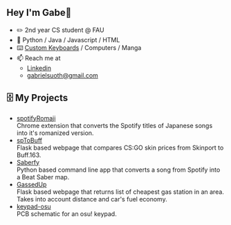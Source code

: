 ## Hey I'm Gabe👋
- ✏️ 2nd year CS student @ FAU
- 🐍 Python / Java / Javascript / HTML
- ⌨️ [Custom Keyboards](https://www.youtube.com/channel/UCVN_abNTG75kVE_T3sbCDnw) / Computers / Manga 
- 📫 Reach me at
  - [Linkedin](https://www.linkedin.com/in/gabriel-suoth/)
  - gabrielsuoth@gmail.com

## 🗄️ My Projects
- [spotifyRomaji](https://github.com/akukerang/spotifyRomaji) <br/>
Chrome extension that converts the Spotify titles of Japanese songs into it's romanized version.
- [spToBuff](https://github.com/akukerang/sptobuff) <br/>
Flask based webpage that compares CS:GO skin prices from Skinport to Buff.163.
- [Saberfy](https://github.com/akukerang/Saberfy) <br/>
Python based command line app that converts a song from Spotify into a Beat Saber map.
- [GassedUp](https://github.com/akukerang/GassedUp) <br/>
Flask based webpage that returns list of cheapest gas station in an area. Takes into account distance and car's fuel economy.
- [keypad-osu](https://github.com/akukerang/keypad-osu) <br />
PCB schematic for an osu! keypad.
